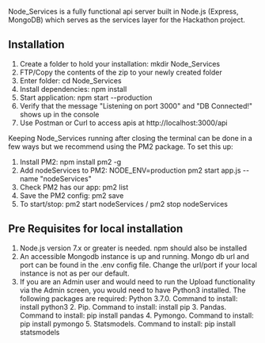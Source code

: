 Node_Services is a fully functional api server built in Node.js (Express, MongoDB) which serves as the services layer for the Hackathon project.

## Installation
1. Create a folder to hold your installation: mkdir Node_Services
2. FTP/Copy the contents of the zip to your newly created folder
3. Enter folder: cd Node_Services
4. Install dependencies: npm install
5. Start application: npm start --production
6. Verify that the message "Listening on port 3000" and "DB Connected!" shows up in the console
7. Use Postman or Curl to access apis at http://localhost:3000/api

Keeping Node_Services running after closing the terminal can be done in a few ways but we recommend using the PM2 package. To set this up:

1. Install PM2: npm install pm2 -g
2. Add nodeServices to PM2: NODE_ENV=production pm2 start app.js --name "nodeServices"
3. Check PM2 has our app: pm2 list
4. Save the PM2 config: pm2 save
5. To start/stop: pm2 start nodeServices / pm2 stop nodeServices

## Pre Requisites for local installation
   1. Node.js version 7.x or greater is needed. npm should also be installed
   2. An accessible Mongodb instance is up and running. Mongo db url and port can be found in the .env config file. Change the url/port if your local instance is not as per our default.
   3. If you are an Admin user and would need to run the Upload functionality via the Admin screen, you would need to have Python3 installed. The following packages are required:
     Python 3.7.0. Command to install: install python3
     2. Pip. Command to install: install pip
     3. Pandas. Command to install: pip install pandas
     4. Pymongo. Command to install: pip install pymongo
     5. Statsmodels. Command to install: pip install statsmodels